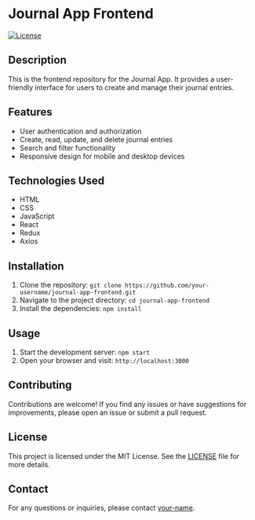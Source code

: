 # Journal App Frontend

[![License](https://img.shields.io/badge/license-MIT-blue.svg)](https://opensource.org/licenses/MIT)

## Description

This is the frontend repository for the Journal App. It provides a user-friendly interface for users to create and manage their journal entries.

## Features

- User authentication and authorization
- Create, read, update, and delete journal entries
- Search and filter functionality
- Responsive design for mobile and desktop devices

## Technologies Used

- HTML
- CSS
- JavaScript
- React
- Redux
- Axios

## Installation

1. Clone the repository: `git clone https://github.com/your-username/journal-app-frontend.git`
2. Navigate to the project directory: `cd journal-app-frontend`
3. Install the dependencies: `npm install`

## Usage

1. Start the development server: `npm start`
2. Open your browser and visit: `http://localhost:3000`

## Contributing

Contributions are welcome! If you find any issues or have suggestions for improvements, please open an issue or submit a pull request.

## License

This project is licensed under the MIT License. See the [LICENSE](LICENSE) file for more details.

## Contact

For any questions or inquiries, please contact [your-name](mailto:your-email@example.com).
